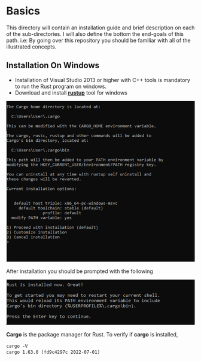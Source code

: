 # Basics

This directory will contain an installation guide and brief description on each of the sub-directories. I will also define the bottom the end-goals of this path. i.e: By going over this repository you should be familiar with all of the illustrated concepts. 

## Installation On Windows

* Installation of Visual Studio 2013 or higher with C++ tools is mandatory to run the Rust program on windows.
* Download and install **[rustup](https://www.rust-lang.org/tools/install)** tool for windows



![image-01](https://github.com/RolandSall/Rust-Concepts/blob/main/01-basics/assets/img1.PNG)

After installation you should be prompted with the following

![image-20220922090132930](https://github.com/RolandSall/Rust-Concepts/blob/main/01-basics/assets/image-20220922090132930.png)

**Cargo** is the package manager for Rust. To verify if **cargo** is installed,

``` shell
cargo -V
cargo 1.63.0 (fd9c4297c 2022-07-01)
```

